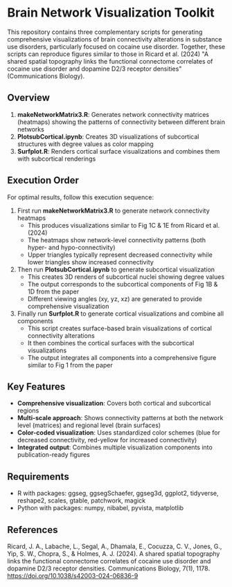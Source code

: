 # Brain Network Visualization Toolkit 

This repository contains three complementary scripts for generating comprehensive visualizations of brain connectivity alterations in substance use disorders, particularly focused on cocaine use disorder. Together, these scripts can reproduce figures similar to those in Ricard et al. (2024) "A shared spatial topography links the functional connectome correlates of cocaine use disorder and dopamine D2/3 receptor densities" (Communications Biology).

## Overview

1. **makeNetworkMatrix3.R**: Generates network connectivity matrices (heatmaps) showing the patterns of connectivity between different brain networks
2. **PlotsubCortical.ipynb**: Creates 3D visualizations of subcortical structures with degree values as color mapping
3. **Surfplot.R**: Renders cortical surface visualizations and combines them with subcortical renderings

## Execution Order

For optimal results, follow this execution sequence:

1. First run **makeNetworkMatrix3.R** to generate network connectivity heatmaps
   - This produces visualizations similar to Fig 1C & 1E from Ricard et al. (2024)
   - The heatmaps show network-level connectivity patterns (both hyper- and hypo-connectivity)
   - Upper triangles typically represent decreased connectivity while lower triangles show increased connectivity
2. Then run **PlotsubCortical.ipynb** to generate subcortical visualization
   - This creates 3D renders of subcortical nuclei showing degree values
   - The output corresponds to the subcortical components of Fig 1B & 1D from the paper
   - Different viewing angles (xy, yz, xz) are generated to provide comprehensive visualization
3. Finally run **Surfplot.R** to generate cortical visualizations and combine all components
   - This script creates surface-based brain visualizations of cortical connectivity alterations
   - It then combines the cortical surfaces with the subcortical visualizations
   - The output integrates all components into a comprehensive figure similar to Fig 1 from the paper

## Key Features

- **Comprehensive visualization**: Covers both cortical and subcortical regions
- **Multi-scale approach**: Shows connectivity patterns at both the network level (matrices) and regional level (brain surfaces)
- **Color-coded visualization**: Uses standardized color schemes (blue for decreased connectivity, red-yellow for increased connectivity)
- **Integrated output**: Combines multiple visualization components into publication-ready figures

## Requirements

- R with packages: ggseg, ggsegSchaefer, ggseg3d, ggplot2, tidyverse, reshape2, scales, gtable, patchwork, magick
- Python with packages: numpy, nibabel, pyvista, matplotlib

## References

Ricard, J. A., Labache, L., Segal, A., Dhamala, E., Cocuzza, C. V., Jones, G., Yip, S. W., Chopra, S., & Holmes, A. J. (2024). A shared spatial topography links the functional connectome correlates of cocaine use disorder and dopamine D2/3 receptor densities. Communications Biology, 7(1), 1178. https://doi.org/10.1038/s42003-024-06836-9
